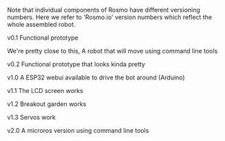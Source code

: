 

Note that individual components of Rosmo have different versioning numbers. Here we refer to 'Rosmo.io' version numbers which reflect the whole assembled robot.

v0.1 Functional prototype

We're pretty close to this, A robot that will move using command line tools

v0.2 Functional prototype that looks kinda pretty 

v1.0 A ESP32 webui available to drive the bot around (Arduino)

v1.1 The LCD screen works

v1.2 Breakout garden works 

v1.3 Servos work

v2.0 A microros version using command line tools










